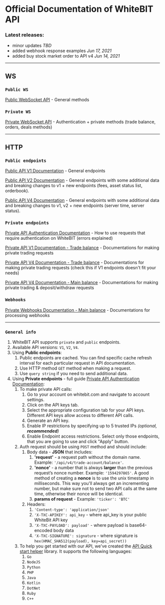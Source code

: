 # Official Documentation of WhiteBIT API

### Latest releases:
- minor updates *TBD*
- added webhook response examples *Jun 17, 2021*
- added buy stock market order to API v4 *Jun 14, 2021*

___

## WS

### `Public WS`

[Public WebSocket API](./Public/websocket.md) - General methods

### `Private WS`

[Private WebSocket API](./Private/websocket.md) - Authentication + private methods (trade balance, orders, deals methods)

___

## HTTP

### `Public endpoints`

[Public API V1 Documentation](./Public/http-v1.md) - General endpoints

[Public API V2 Documentation](./Public/http-v2.md) - General endpoints with some additional data and breaking changes to v1 + new endpoints (fees, asset status list, orderbook).

[Public API V4 Documentation](./Public/http-v4.md) - General endpoints with some additional data and breaking changes to v1, v2 + new endpoints (server time, server status).

### `Private endpoints`

[Private API Authentication Documentation](./Private/http-auth.md) - How to use requests that require authentication on WhiteBIT (errors explained)

[Private API V1 Documentation - Trade balance](./Private/http-v1.md) - Documentations for making private trading requests

[Private API V4 Documentation - Trade balance](./Private/http-trade-v4.md) - Documentations for making private trading requests (check this if V1 endpoints doesn't fit your needs)

[Private API V4 Documentation - Main balance](./Private/http-main-v4.md) - Documentations for making private trading & deposit/withdraw requests

### `Webhooks`

[Private Webhooks Documentation - Main balance](./WebHook/web-hook.md) - Documentations for processing webhooks

---

### `General info`

1. WhiteBIT API supports `private` and `public` endpoints.
2. Available API versions: `V1`, `V2`, `V4`.
3. Using **Public endpoints**:
    1. Public endpoints are cached. You can find specific cache refresh interval for each particular request in API documentation.
    2. Use HTTP method `GET` method when making a request.
    3. Use `query string` if you need to send additional data.
4. Using **Private endpoints** - full guide [Private API Authentication Documentation](./Private/http-auth.md):
    1. To make private API calls:
        1. Go to your account on whitebit.com and navigate to account settings.
        2. Click on the API keys tab.
        3. Select the appropriate configuration tab for your API keys. Different API keys allow access to different API calls.
        4. Generate an API key.
        5. Enable IP restrictions by specifying up to 5 trusted IPs *(optional, **recommended**)*
        6. Enable Endpoint access restrictions. Select only those endpoints, that you are going to use and click "Apply" button.
    2. Auth request should be using `POST` method and should include:
        1. Body data - **JSON** that includes:
            1. **'request'** - a request path without the domain name. Example: `'/api/v4/trade-account/balance'`.
            2. **'nonce'** - a number that is always **larger** than the previous request’s nonce number. Example: `'1594297865'`. A good method of creating a **nonce** is to use the unix timestamp in milliseconds. This way you'll always get an incrementing number, but make sure not to send two API calls at the same time, otherwise their nonce will be identical.
            3. **params of request** - Example: `'ticker': 'BTC'`
        2. Headers:
            1. `'Content-type': 'application/json'`
            2. `'X-TXC-APIKEY': api_key` - where api_key is your public WhiteBit API key
            3. `'X-TXC-PAYLOAD': payload'` - where payload is base64-encoded body data
            4. `'X-TXC-SIGNATURE': signature` - where signature is `hex(HMAC_SHA512(payload), key=api_secret))`
    3. To help you get started with our API, we've created the [API Quick start helper](https://github.com/whitebit-exchange/api-quickstart) library. It supports the following languages:
        1. ``Go``
        2. ``NodeJS``
        3. ``Python``
        4. ``PHP``
        5. ``Java``
        6. ``Kotlin``
        7. ``DotNet``
        8. ``Ruby``
        9. ``C++``
